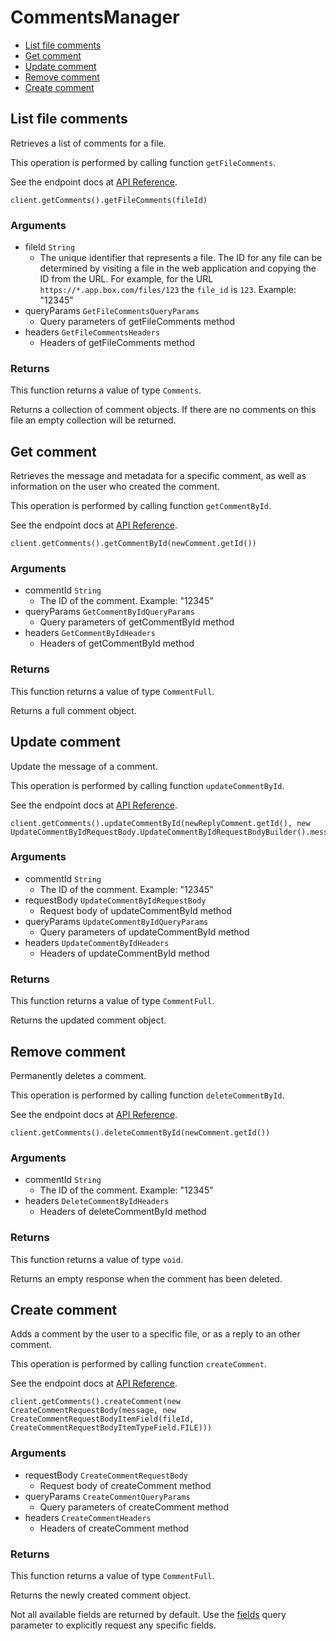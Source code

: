 # CommentsManager


- [List file comments](#list-file-comments)
- [Get comment](#get-comment)
- [Update comment](#update-comment)
- [Remove comment](#remove-comment)
- [Create comment](#create-comment)

## List file comments

Retrieves a list of comments for a file.

This operation is performed by calling function `getFileComments`.

See the endpoint docs at
[API Reference](https://developer.box.com/reference/get-files-id-comments/).

<!-- sample get_files_id_comments -->
```
client.getComments().getFileComments(fileId)
```

### Arguments

- fileId `String`
  - The unique identifier that represents a file.  The ID for any file can be determined by visiting a file in the web application and copying the ID from the URL. For example, for the URL `https://*.app.box.com/files/123` the `file_id` is `123`. Example: "12345"
- queryParams `GetFileCommentsQueryParams`
  - Query parameters of getFileComments method
- headers `GetFileCommentsHeaders`
  - Headers of getFileComments method


### Returns

This function returns a value of type `Comments`.

Returns a collection of comment objects. If there are no
comments on this file an empty collection will be returned.


## Get comment

Retrieves the message and metadata for a specific comment, as well
as information on the user who created the comment.

This operation is performed by calling function `getCommentById`.

See the endpoint docs at
[API Reference](https://developer.box.com/reference/get-comments-id/).

<!-- sample get_comments_id -->
```
client.getComments().getCommentById(newComment.getId())
```

### Arguments

- commentId `String`
  - The ID of the comment. Example: "12345"
- queryParams `GetCommentByIdQueryParams`
  - Query parameters of getCommentById method
- headers `GetCommentByIdHeaders`
  - Headers of getCommentById method


### Returns

This function returns a value of type `CommentFull`.

Returns a full comment object.


## Update comment

Update the message of a comment.

This operation is performed by calling function `updateCommentById`.

See the endpoint docs at
[API Reference](https://developer.box.com/reference/put-comments-id/).

<!-- sample put_comments_id -->
```
client.getComments().updateCommentById(newReplyComment.getId(), new UpdateCommentByIdRequestBody.UpdateCommentByIdRequestBodyBuilder().message(newMessage).build())
```

### Arguments

- commentId `String`
  - The ID of the comment. Example: "12345"
- requestBody `UpdateCommentByIdRequestBody`
  - Request body of updateCommentById method
- queryParams `UpdateCommentByIdQueryParams`
  - Query parameters of updateCommentById method
- headers `UpdateCommentByIdHeaders`
  - Headers of updateCommentById method


### Returns

This function returns a value of type `CommentFull`.

Returns the updated comment object.


## Remove comment

Permanently deletes a comment.

This operation is performed by calling function `deleteCommentById`.

See the endpoint docs at
[API Reference](https://developer.box.com/reference/delete-comments-id/).

<!-- sample delete_comments_id -->
```
client.getComments().deleteCommentById(newComment.getId())
```

### Arguments

- commentId `String`
  - The ID of the comment. Example: "12345"
- headers `DeleteCommentByIdHeaders`
  - Headers of deleteCommentById method


### Returns

This function returns a value of type `void`.

Returns an empty response when the comment has been deleted.


## Create comment

Adds a comment by the user to a specific file, or
as a reply to an other comment.

This operation is performed by calling function `createComment`.

See the endpoint docs at
[API Reference](https://developer.box.com/reference/post-comments/).

<!-- sample post_comments -->
```
client.getComments().createComment(new CreateCommentRequestBody(message, new CreateCommentRequestBodyItemField(fileId, CreateCommentRequestBodyItemTypeField.FILE)))
```

### Arguments

- requestBody `CreateCommentRequestBody`
  - Request body of createComment method
- queryParams `CreateCommentQueryParams`
  - Query parameters of createComment method
- headers `CreateCommentHeaders`
  - Headers of createComment method


### Returns

This function returns a value of type `CommentFull`.

Returns the newly created comment object.

Not all available fields are returned by default. Use the
[fields](#param-fields) query parameter to explicitly request
any specific fields.


